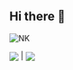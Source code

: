 ## Hi there 👋

![NK](https://github-readme-stats.vercel.app/api?username=NerostavKuznetsov&show&icons=true&theme=merko&include_all_commits=true)


<a href="https://github.com/NerostavKuznetsov/github-readme-stats"><img align="center" src="https://github-readme-stats.vercel.app/api?username=NerostavKuznetsov&show_icons=true&include_all_commits=true&theme=buefy&hide_border=true"/></a> | <a href="https://github.com/NerostavKuznetsov/github-readme-stats"><img align="center" src="https://github-readme-stats.vercel.app/api/top-langs/?username=NerostavKuznetsov&layout=compact&theme=buefy&hide_border=true" /></a>











